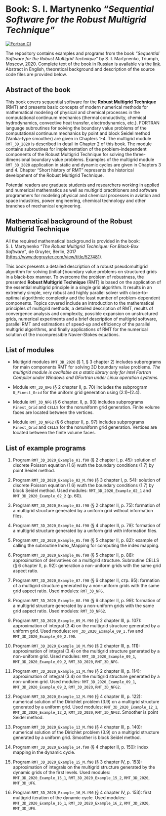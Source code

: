 # Book: S.&nbsp;I.&nbsp;Martynenko *“Sequential Software for the Robust Multigrid Technique”*

[![Fortran CI](https://github.com/simartynenko/Robust_Multigrid_Technique_2020/workflows/Fortran%20CI/badge.svg)](https://github.com/simartynenko/Robust_Multigrid_Technique_2020/actions?query=workflow%3A%22Fortran+CI%22)

The repository contains examples and programs from the book 
*“Sequential Software for the Robust Multigrid Technique”* by S.&nbsp;I.&nbsp;Martynenko, Triumph, Moscow, 2020.
Complete text of the book in Russian is available via the [link](../blob/master/book.pdf). Abstract in English, theoretical background and description of the source code files are provided below.

## Abstract of the book

This book covers sequential software for the __Robust Multigrid Technique__ (RMT) and presents basic concepts of modern numerical methods for mathematical modeling of physical and chemical processes in the computational continuum mechanics (thermal conductivity, chemical hydrodynamics, convective heat transfer, electrodynamics, etc.). FORTRAN language subroutines for solving the boundary value problems of the computational continuum mechanics by point and block Seidel method (Vanka-type smoother) are given in Chapters 1-4. The multigrid module `RMT_3D_2020` is described in detail in Chapter 2 of this book. The module contains subroutines for implementation of the problem-independent components of the Robust Multigrid Technique for solving the three-dimensional boundary value problems. Examples of the multigrid module `RMT_3D_2020` application in static and dynamic cycles are given in Chapters 3 and 4. Chapter “Short history of RMT” represents the historical development of the Robust Multigrid Technique.

Potential readers are graduate students and researchers working in applied and numerical mathematics as well as multigrid practitioners and software programmers for modeling physical and chemical processes in aviation and space industries, power engineering, chemical technology and other branches of mechanical engineering.

## Mathematical background of the Robust Multigrid Technique

All the required mathematical background is provided in the book:
S.&nbsp;I.&nbsp;Martynenko *“The Robust Multigrid Technique: For Black-Box Software”*, de Gruyter, Berlin, 2017 (https://www.degruyter.com/view/title/527481).

This book presents a detailed description of a robust pseudomultigrid algorithm for solving (initial-)boundary value problems on structured grids in a black-box manner. To overcome the problem of robustness, the presented __Robust Multigrid Technique__ (RMT) is based on the application of the essential multigrid principle in a single grid algorithm. It results in an extremely simple, very robust and highly parallel solver with close-to-optimal algorithmic complexity and the least number of problem-dependent components. Topics covered include an introduction to the mathematical principles of multigrid methods, a detailed description of RMT, results of convergence analysis and complexity, possible expansion on unstructured grids, numerical experiments and a brief description of multigrid software, parallel RMT and estimations of speed-up and efficiency of the parallel multigrid algorithms, and finally applications of RMT for the numerical solution of the incompressible Navier-Stokes equations.

## List of modules

* Multigrid modules `RMT_3D_2020` (§ 1, § 3 chapter 2) includes subprograms for main components RMT for solving 3D boundary value problems.
*The multigrid module is available as a static library only for Intel Fortran Compiler under Windows and GFortran under Linux operation systems.*

* Module `RMT_3D_UFG` (§ 2 chapter II, p. 70) includes the subprogram `U_Finest_Grid` for the uniform grid generation using (2.1)–(2.4).

* Module `RMT_3D_NFG` (§ 6 chapter. II, p. 93) includes subprograms `Finest_Grid` and `CELLS` for the nonuniform grid generation. Finite volume faces are located between the vertices. 

* Module `RMT_3D_NFG2` (§ 6 chapter II, p. 97) includes subprograms `Finest_Grid` and `CELLS` for the nonuniform grid generation. Vertices are located between the finite volume faces. 

## List of example programs

1. Program `RMT_3D_2020_Example_01.f90` (§ 2 chapter I, p. 45): solution of discrete Poisson equation (1.6) wuth the boundary conditions (1.7) by point Seidel method. 

1. Program `RMT_3D_2020_Example_02_M.f90` (§ 3 chapter I, p. 54): solution of discrete Poisson 
equation (1.6) wuth the boundary conditions (1.7) by block Seidel method. 
Used modules: `RMT_3D_2020_Example_02_1` and `RMT_3D_2020_Example_02_2` (p. 60).

1. Program `RMT_3D_2020_Example_03.f90` (§ 2 chapter II, p. 75): formation of a multigrid structure generated by a uniform grid without information files.
 
1. Program `RMT_3D_2020_Example_04.f90` (§ 4 chapter II, p. 79): formation of a multigrid structure generated by a uniform grid with information files.

1. Program `RMT_3D_2020_Example_05.f90` (§ 5 chapter II, p. 82): example of calling the subroutine Index_Mapping for computing the index mapping. 

1. Program `RMT_3D_2020_Example_06.f90` (§ 5 chapter II, p. 88): approximation of derivatives on a multigrid structure.
Subroutine CELLS (§ 6 chapter II, p. 92):  generation a non-uniform grids with the same grid aspect ratio. 

1. Program `RMT_3D_2020_Example_07.f90` (§ 6 chapter II, стр. 95): formation of a multigrid structure generated by a non-uniform grids with the same grid aspect ratio. 
Used modules: `RMT_3D_NFG`.

1. Program `RMT_3D_2020_Example_08.f90` (§ 6 chapter II, p. 99): formation of a multigrid structure generated by a non-uniform grids with the same grid aspect ratio. 
Used modules: `RMT_3D_NFG2`.

1. Program `RMT_3D_2020_Example_09_M.f90` (§ 2 chapter III, p. 107): approximation of integral (3.4) on the multigrid structure generated by a uniform grid.
Used modules: `RMT_3D_2020_Example_09_1.f90` and `RMT_3D_2020_Example_09_2.f90`.

1. Program `RMT_3D_2020_Example_10_M.f90` (§ 2 chapter III, p. 111): approximation of integral (3.4) on the multigrid structure generated by a non-uniform grid.
Used modules: `RMT_3D_2020_Example_09_1`, `RMT_3D_2020_Example_09_2`, `RMT_3D_2020`, `RMT_3D_NFG`.

1. Program `RMT_3D_2020_Example_11_M.f90` (§ 2 chapter III, p. 114): approximation of integral (3.4) on the multigrid structure generated by a non-uniform grid.
Used modules: `RMT_3D_2020_Example_09_1`, `RMT_3D_2020_Example_09_2`, `RMT_3D_2020`, `RMT_3D_NFG2`.

1. Program `RMT_3D_2020_Example_12_M.f90` (§ 4 chapter III, p. 122): numerical solution of the Dirichlet problem (3.9) on a multigrid structure generated by a uniform grid. 
Used modules: `RMT_3D_2020_Example_12_1`, `RMT_3D_2020_Example_12_2`, `RMT_3D_2020`, `RMT_3D_NFG2`. Smoother is point Seidel method.

1. Program `RMT_3D_2020_Example_13_M.f90` (§ 4 chapter III, p. 140): numerical solution of the Dirichlet problem (3.9) on a multigrid structure generated by a uniform grid. Smoother is block Seidel method.

1. Program `RMT_3D_2020_Example_14.f90` (§ 4 chapter II, p. 150): index mapping in the dynamic cycle.

1. Program `RMT_3D_2020_Example_15_M.f90` (§ 3 chapter IV, p. 153): approximation of integrals on the multigrid structure generated by the dynamic grids of the first levels.
Used modules: `RMT_3D_2020_Example_15_1`, `RMT_3D_2020_Example_15_2`, `RMT_3D_2020`, `RMT_3D_UFG`.

1. Program `RMT_3D_2020_Example_16_M.f90` (§ 4 chapter IV, p. 153): first multigrid iteration of the dynamic cycle.
Used modules: `RMT_3D_2020_Example_16_1`, `RMT_3D_2020_Example_16_2`, `RMT_3D_2020`, `RMT_3D_UFG`.
